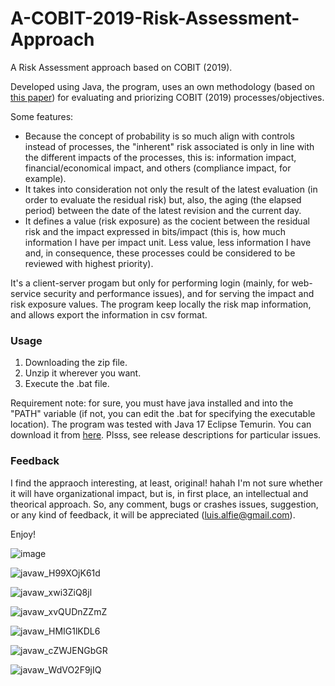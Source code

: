 # A-COBIT-2019-Risk-Assessment-Approach
A Risk Assessment approach based on COBIT (2019).

Developed using Java, the program, uses an own methodology (based on [this paper](https://github.com/Lucho-A/A-Risk-Assessment-approach-based-on-Information-Theory)) for evaluating and priorizing COBIT (2019) processes/objectives.

Some features:
- Because the concept of probability is so much align with controls instead of processes, the "inherent" risk associated is only in line with the different impacts of the processes, this is: information impact, financial/economical impact, and others (compliance impact, for example).
- It takes into consideration not only the result of the latest evaluation (in order to evaluate the residual risk) but, also, the aging (the elapsed period) between the date of the latest revision and the current day.
- It defines a value (risk exposure) as the cocient between the residual risk and the impact expressed in bits/impact (this is, how much information I have per impact unit. Less value, less information I have and, in consequence, these processes could be considered to be reviewed with highest priority).

It's a client-server progam but only for performing login (mainly, for web-service security and performance issues), and for serving the impact and risk exposure values. The program keep locally the risk map information, and allows export the information in csv format.

### Usage
1) Downloading the zip file.
2) Unzip it wherever you want.
3) Execute the .bat file.

Requirement note: for sure, you must have java installed and into the "PATH" variable (if not, you can edit the .bat for specifying the executable location). The program was tested with Java 17 Eclipse Temurin. You can download it from [here](https://adoptium.net/es/). Plsss, see release descriptions for particular issues. 

### Feedback
I find the appraoch interesting, at least, original! hahah I'm not sure whether it will have organizational impact, but is, in first place, an intellectual and theorical approach. So, any comment, bugs or crashes issues, suggestion, or any kind of feedback, it will be appreciated (luis.alfie@gmail.com).

Enjoy!

![image](https://user-images.githubusercontent.com/40904281/149053255-35c88746-5628-4526-80d7-e216679ad86f.png)

![javaw_H99XOjK61d](https://user-images.githubusercontent.com/40904281/149053308-615608c6-48c0-4a07-a557-037fdcf919f1.png)

![javaw_xwi3ZiQ8jl](https://user-images.githubusercontent.com/40904281/149053363-89b8c58b-ea46-482f-a1ca-001d1447efee.png)

![javaw_xvQUDnZZmZ](https://user-images.githubusercontent.com/40904281/149053415-edb90768-55df-4c70-a82b-a42c113edfb3.png)

![javaw_HMIG1lKDL6](https://user-images.githubusercontent.com/40904281/149053444-1cdffb6c-e51b-403e-a79a-718c5b0f2043.png)

![javaw_cZWJENGbGR](https://user-images.githubusercontent.com/40904281/149053489-77d870a7-748b-4e59-b80c-eb236edf3298.png)

![javaw_WdVO2F9jIQ](https://user-images.githubusercontent.com/40904281/149053526-eb8aa718-83a1-47c0-b5c1-8b67eeec4c27.png)



















